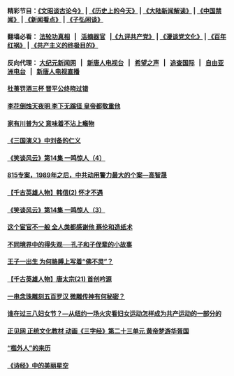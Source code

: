 #### 精彩节目：[《文昭谈古论今》](http://134.209.198.168/wenzhao) | [《历史上的今天》](http://134.209.198.168/today-in-history) | [《大陆新闻解读》](http://134.209.198.168/ntdtv-comedy) | [《中国禁闻》](http://134.209.198.168/ntdtv-news) | [《新闻看点》](http://134.209.198.168/news-insight) | [《子弘闲谈》](http://134.209.198.168/zihongxiantan/) 

 #### 翻墙必看： [法轮功真相](http://134.209.198.168:10000/videos/truth.html) &nbsp;&nbsp;|&nbsp;&nbsp; [活摘器官](http://134.209.198.168:10000/videos/res/Organs/) &nbsp;&nbsp;|[《九评共产党》](http://134.209.198.168:10000/videos/jiuping) | [《漫谈党文化》](http://134.209.198.168:10000/videos/mtdwh) | [《百年红祸》](http://134.209.198.168:10000/videos/bnhh) | [《共产主义的终极目的》](http://134.209.198.168:10000/videos/res/zjmd) 

 #### 反向代理： [大纪元新闻网](http://134.209.198.168:10080/) &nbsp;&nbsp;|&nbsp;&nbsp; [新唐人电视台](http://134.209.198.168:8000/) &nbsp;&nbsp;|&nbsp;&nbsp; [希望之声](http://134.209.198.168:8200/) &nbsp;&nbsp;|&nbsp;&nbsp; [追查国际](http://134.209.198.168:10010/) &nbsp;&nbsp;|&nbsp;&nbsp; [自由亚洲电台](http://134.209.198.168:9800/) &nbsp;&nbsp;|&nbsp;&nbsp; [新唐人电视直播](http://134.209.198.168/) 

#### [杜蒉罚酒三杯 晋平公终晓过错](../pages/prog647/a102531967.md?t=03151236) 

#### [李花倒烛天夜明 李下无蹊径 皇帝都敬重他](../pages/prog647/a102531938.md?t=03151236) 

#### [家有川普为父 意味着不沾上瘾物](../pages/prog647/a102530811.md?t=03151236) 

#### [《三国演义》中刘备的仁义](../pages/prog647/a102530807.md?t=03151236) 

#### [《笑谈风云》第14集 一鸣惊人（4）](../pages/prog647/a102530798.md?t=03151236) 

#### [815专案，1989年之后，中共动用警力最大的个案—高智晟](../pages/prog647/a102530158.md?t=03151236) 

#### [【千古英雄人物】韩信(2) 怀才不遇](../pages/prog647/a102529987.md?t=03151236) 

#### [《笑谈风云》第14集 一鸣惊人（3）](../pages/prog647/a102529974.md?t=03151236) 

#### [这个宦官不一般 全人类都感谢他 蔡伦和造纸术](../pages/prog647/a102529824.md?t=03151236) 

#### [不同境界中的得失观──孔子和子侄辈的小故事](../pages/prog647/a102528746.md?t=03151236) 

#### [王子一出生 为何胳膊上写着“佛不灵”？](../pages/prog647/a102528741.md?t=03151236) 

#### [【千古英雄人物】唐太宗(21) 首创吟源](../pages/prog647/a102528733.md?t=03151236) 

#### [一串念珠雕刻五百罗汉 微雕传神有何秘密？](../pages/prog647/a102528636.md?t=03151236) 

#### [谁在过三八妇女节？—从纽约一场火灾看妇女运动怎样成为共产运动的一部分的](../pages/prog647/a102528270.md?t=03151236) 

#### [正见网 正统文化教材 动画《三字经》第二十三单元 黄帝梦游华胥国](../pages/prog647/a102527968.md?t=03151236) 

#### [“槛外人”的来历](../pages/prog647/a102527962.md?t=03151236) 

#### [《诗经》中的美丽星空](../pages/prog647/a102527956.md?t=03151236) 

